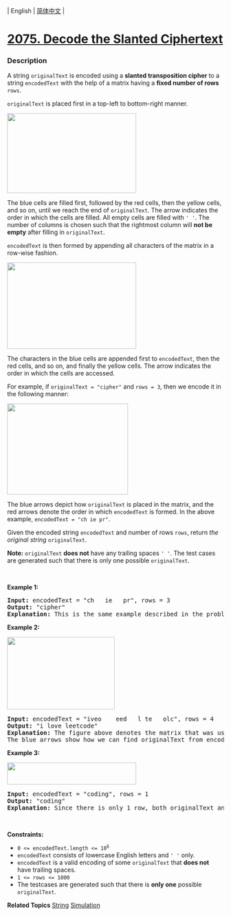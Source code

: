 | English | [简体中文](README.md) |

# [2075. Decode the Slanted Ciphertext](https://leetcode-cn.com/problems/decode-the-slanted-ciphertext)
 ### Description
<p>A string <code>originalText</code> is encoded using a <strong>slanted transposition cipher</strong> to a string <code>encodedText</code> with the help of a matrix having a <strong>fixed number of rows</strong> <code>rows</code>.</p>

<p><code>originalText</code> is placed first in a top-left to bottom-right manner.</p>
<img alt="" src="https://assets.leetcode.com/uploads/2021/11/07/exa11.png" style="width: 300px; height: 185px;" />
<p>The blue cells are filled first, followed by the red cells, then the yellow cells, and so on, until we reach the end of <code>originalText</code>. The arrow indicates the order in which the cells are filled. All empty cells are filled with <code>&#39; &#39;</code>. The number of columns is chosen such that the rightmost column will <strong>not be empty</strong> after filling in <code>originalText</code>.</p>

<p><code>encodedText</code> is then formed by appending all characters of the matrix in a row-wise fashion.</p>
<img alt="" src="https://assets.leetcode.com/uploads/2021/11/07/exa12.png" style="width: 300px; height: 200px;" />
<p>The characters in the blue cells are appended first to <code>encodedText</code>, then the red cells, and so on, and finally the yellow cells. The arrow indicates the order in which the cells are accessed.</p>

<p>For example, if <code>originalText = &quot;cipher&quot;</code> and <code>rows = 3</code>, then we encode it in the following manner:</p>
<img alt="" src="https://assets.leetcode.com/uploads/2021/10/25/desc2.png" style="width: 281px; height: 211px;" />
<p>The blue arrows depict how <code>originalText</code> is placed in the matrix, and the red arrows denote the order in which <code>encodedText</code> is formed. In the above example, <code>encodedText = &quot;ch ie pr&quot;</code>.</p>

<p>Given the encoded string <code>encodedText</code> and number of rows <code>rows</code>, return <em>the original string</em> <code>originalText</code>.</p>

<p><strong>Note:</strong> <code>originalText</code> <strong>does not</strong> have any trailing spaces <code>&#39; &#39;</code>. The test cases are generated such that there is only one possible <code>originalText</code>.</p>

<p>&nbsp;</p>
<p><strong>Example 1:</strong></p>

<pre>
<strong>Input:</strong> encodedText = &quot;ch   ie   pr&quot;, rows = 3
<strong>Output:</strong> &quot;cipher&quot;
<strong>Explanation:</strong> This is the same example described in the problem description.
</pre>

<p><strong>Example 2:</strong></p>
<img alt="" src="https://assets.leetcode.com/uploads/2021/10/26/exam1.png" style="width: 250px; height: 168px;" />
<pre>
<strong>Input:</strong> encodedText = &quot;iveo    eed   l te   olc&quot;, rows = 4
<strong>Output:</strong> &quot;i love leetcode&quot;
<strong>Explanation:</strong> The figure above denotes the matrix that was used to encode originalText. 
The blue arrows show how we can find originalText from encodedText.
</pre>

<p><strong>Example 3:</strong></p>
<img alt="" src="https://assets.leetcode.com/uploads/2021/10/26/eg2.png" style="width: 300px; height: 51px;" />
<pre>
<strong>Input:</strong> encodedText = &quot;coding&quot;, rows = 1
<strong>Output:</strong> &quot;coding&quot;
<strong>Explanation:</strong> Since there is only 1 row, both originalText and encodedText are the same.
</pre>

<p>&nbsp;</p>
<p><strong>Constraints:</strong></p>

<ul>
	<li><code>0 &lt;= encodedText.length &lt;= 10<sup>6</sup></code></li>
	<li><code>encodedText</code> consists of lowercase English letters and <code>&#39; &#39;</code> only.</li>
	<li><code>encodedText</code> is a valid encoding of some <code>originalText</code> that <strong>does not</strong> have trailing spaces.</li>
	<li><code>1 &lt;= rows &lt;= 1000</code></li>
	<li>The testcases are generated such that there is <strong>only one</strong> possible <code>originalText</code>.</li>
</ul>

**Related Topics**  [String](https://leetcode-cn.com/tag/string) [Simulation](https://leetcode-cn.com/tag/simulation) 